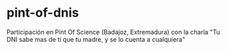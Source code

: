 # pint-of-dnis
Participación en Pint Of Science (Badajoz, Extremadura) con la charla "Tu DNI sabe mas de ti que tu madre, y se lo cuenta a cualquiera"
